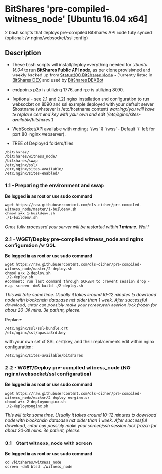# BitShares 'pre-compiled-witness_node' [Ubuntu 16.04 x64]
2 bash scripts that deploys pre-compiled BitShares API node fully synced (optional: /w nginx/websocket/ssl config)

## Description

- These bash scripts will install/deploy everything needed for *Ubuntu 16.04* to run **BitShares Public API node**, as per clone provisioned and weekly backed up from [Status200 BitShares Node](https://status200.bitshares.apasia.tech) - Currently listed in [BitShares DEX](https://wallet.bitshares.org) and used by [BitShares DEXBot](https://github.com/Codaone/DEXBot/)

- endpoints p2p is utilizing 1776, and rpc is utilizing 8090.

- [optional - see 2.1 and 2.2] nginx installation and configuration to run websocket on 8090 and ssl example deployed with your default server $hostname (whatever is /etc/hostname content)
*warning:(you will have to replace cert and key with your own and edit '/etc/nginx/sites-available/bitshares')*

- WebSocket/API available with endings '/ws' & '/wss' - Default '/' left for port 80 (nginx webserver).

- TREE of Deployed folders/files:

```
/bitshares/
/bitshares/witness_node/
/bitshares/swap
/etc/nginx/ssl/
/etc/nginx/sites-available/
/etc/nginx/sites-enabled/
```

### 1.1 - Preparing the environment and swap

**Be logged in as root or use sudo command**

```
wget https://raw.githubusercontent.com/dls-cipher/pre-compiled-witness_node/master/1-buildenv.sh
chmod a+x 1-buildenv.sh
./1-buildenv.sh
```

*Once fully processed your server will be restarted within **1 minute**. Wait!*

### 2.1 - WGET/Deploy pre-compiled witness_node and nginx configuration /w SSL

**Be logged in as root or use sudo command**

```
wget https://raw.githubusercontent.com/dls-cipher/pre-compiled-witness_node/master/2-deploy.sh
chmod a+x 2-deploy.sh
./2-deploy.sh
#comment: run last command through SCREEN to prevent session drop - e.g. screen -dmS build ./2-deploy.sh
```

*This will take some time. Usually it takes around 10-12 minutes to download node with blockchain database not older than 1 week. After successful download, untar can possibly make your screen/ssh session look frozen for about 20-30 mins. Be patient, please.*

Replace:

```
/etc/nginx/ssl/ssl-bundle.crt
/etc/nginx/ssl/apasia3rd.key
```

with your own set of SSL cert/key, and their replacements edit within nginx configuration:

```
/etc/nginx/sites-available/bitshares
```

### 2.2 - WGET/Deploy pre-compiled witness_node (NO nginx/websocket/ssl configuration)

**Be logged in as root or use sudo command**

```
wget https://raw.githubusercontent.com/dls-cipher/pre-compiled-witness_node/master/2-deploy-nonginx.sh
chmod a+x 2-deploynonginx.sh
./2-deploynonginx.sh
```

*This will take some time. Usually it takes around 10-12 minutes to download node with blockchain database not older than 1 week. After successful download, untar can possibly make your screen/ssh session look frozen for about 20-30 mins. Be patient, please.*

### 3.1 - Start witness_node with screen

**Be logged in as root or use sudo command**

```
cd /bitshares/witness_node
screen -dmS btsd ./witness_node
```



